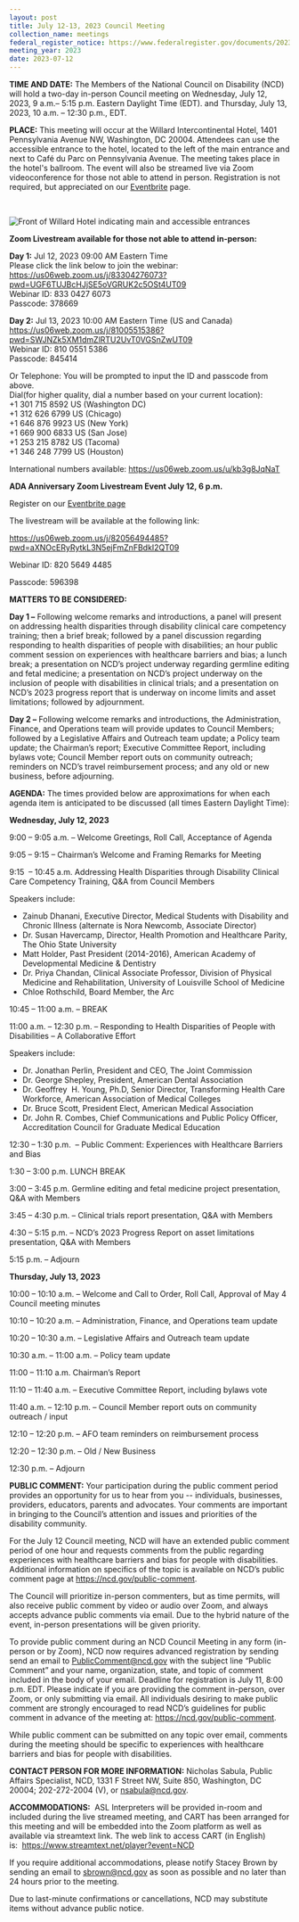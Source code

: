 ```yaml
---
layout: post
title: July 12-13, 2023 Council Meeting
collection_name: meetings
federal_register_notice: https://www.federalregister.gov/documents/2023/06/30/2023-14022/sunshine-act-meetings
meeting_year: 2023
date: 2023-07-12
---
```

**TIME AND DATE:** The Members of the National Council on Disability (NCD) will hold a two-day in-person Council meeting on Wednesday, July 12, 2023, 9 a.m.– 5:15 p.m. Eastern Daylight Time (EDT). and Thursday, July 13, 2023, 10 a.m. – 12:30 p.m., EDT.

**PLACE:** This meeting will occur at the Willard Intercontinental Hotel, 1401 Pennsylvania Avenue NW, Washington, DC 20004. Attendees can use the accessible entrance to the hotel, located to the left of the main entrance and next to Café du Parc on Pennsylvania Avenue. The meeting takes place in the hotel's ballroom. The event will also be streamed live via Zoom videoconference for those not able to attend in person. Registration is not required, but appreciated on our [Eventbrite](https://www.eventbrite.com/e/ncd-council-meeting-july-12-13-washington-dc-tickets-666960525887) page.

 

![Front of Willard Hotel indicating main and accessible entrances](https://ncd.gov/sites/default/files/Willard%20entrance_sm.png)

**Zoom Livestream available for those not able to attend in-person:**

**Day 1:** Jul 12, 2023 09:00 AM Eastern Time\
Please click the link below to join the webinar:\
<https://us06web.zoom.us/j/83304276073?pwd=UGF6TUJBcHJjSE5oVGRUK2c5OSt4UT09>\
Webinar ID: 833 0427 6073\
Passcode: 378669

**Day 2:** Jul 13, 2023 10:00 AM Eastern Time (US and Canada)\
<https://us06web.zoom.us/j/81005515386?pwd=SWJNZk5XM1dmZlRTU2UvT0VGSnZwUT09>\
Webinar ID: 810 0551 5386\
Passcode: 845414

Or Telephone: You will be prompted to input the ID and passcode from above.\
Dial(for higher quality, dial a number based on your current location):\
+1 301 715 8592 US (Washington DC)\
+1 312 626 6799 US (Chicago)\
+1 646 876 9923 US (New York)\
+1 669 900 6833 US (San Jose)\
+1 253 215 8782 US (Tacoma)\
+1 346 248 7799 US (Houston)

International numbers available: <https://us06web.zoom.us/u/kb3g8JqNaT>

**ADA Anniversary Zoom Livestream Event July 12, 6 p.m.**

Register on our [Eventbrite page](https://www.eventbrite.com/e/the-journey-to-passage-ada-anniversary-event-tickets-673131322907)

The livestream will be available at the following link:

<https://us06web.zoom.us/j/82056494485?pwd=aXNOcERyRytkL3N5ejFmZnFBdkI2QT09>

Webinar ID: 820 5649 4485

Passcode: 596398

**MATTERS TO BE CONSIDERED:**

**Day 1 –** Following welcome remarks and introductions, a panel will present on addressing health disparities through disability clinical care competency training; then a brief break; followed by a panel discussion regarding responding to health disparities of people with disabilities; an hour public comment session on experiences with healthcare barriers and bias; a lunch break; a presentation on NCD’s project underway regarding germline editing and fetal medicine; a presentation on NCD’s project underway on the inclusion of people with disabilities in clinical trials; and a presentation on NCD’s 2023 progress report that is underway on income limits and asset limitations; followed by adjournment.

**Day 2 –** Following welcome remarks and introductions, the Administration, Finance, and Operations team will provide updates to Council Members; followed by a Legislative Affairs and Outreach team update; a Policy team update; the Chairman’s report; Executive Committee Report, including bylaws vote; Council Member report outs on community outreach; reminders on NCD’s travel reimbursement process; and any old or new business, before adjourning.

**AGENDA:** The times provided below are approximations for when each agenda item is anticipated to be discussed (all times Eastern Daylight Time):

**Wednesday, July 12, 2023**

9:00 – 9:05 a.m. – Welcome Greetings, Roll Call, Acceptance of Agenda

9:05 – 9:15 – Chairman’s Welcome and Framing Remarks for Meeting

9:15  – 10:45 a.m. Addressing Health Disparities through Disability Clinical Care Competency Training, Q&A from Council Members

Speakers include: 

* Zainub Dhanani, Executive Director, Medical Students with Disability and Chronic Illness (alternate is Nora Newcomb, Associate Director)
* Dr. Susan Havercamp, Director, Health Promotion and Healthcare Parity, The Ohio State University
* Matt Holder, Past President (2014-2016), American Academy of Developmental Medicine & Dentistry
* Dr. Priya Chandan, Clinical Associate Professor, Division of Physical Medicine and Rehabilitation, University of Louisville School of Medicine
* Chloe Rothschild, Board Member, the Arc

10:45 – 11:00 a.m. – BREAK

11:00 a.m. – 12:30 p.m. – Responding to Health Disparities of People with Disabilities – A Collaborative Effort

Speakers include: 

* Dr. Jonathan Perlin, President and CEO, The Joint Commission
* Dr. George Shepley, President, American Dental Association
* Dr. Geoffrey  H. Young, Ph.D, Senior Director, Transforming Health Care Workforce, American Association of Medical Colleges
* Dr. Bruce Scott, President Elect, American Medical Association
* Dr. John R. Combes, Chief Communications and Public Policy Officer, Accreditation Council for Graduate Medical Education

12:30 – 1:30 p.m.  – Public Comment: Experiences with Healthcare Barriers and Bias

1:30 – 3:00 p.m. LUNCH BREAK

3:00 – 3:45 p.m. Germline editing and fetal medicine project presentation, Q&A with Members

3:45 – 4:30 p.m. – Clinical trials report presentation, Q&A with Members

4:30 – 5:15 p.m. – NCD’s 2023 Progress Report on asset limitations presentation, Q&A with Members 

5:15 p.m. – Adjourn

**Thursday, July 13, 2023**

10:00 – 10:10 a.m. – Welcome and Call to Order, Roll Call, Approval of May 4 Council meeting minutes

10:10 – 10:20 a.m. – Administration, Finance, and Operations team update

10:20 – 10:30 a.m. – Legislative Affairs and Outreach team update

10:30 a.m. – 11:00 a.m. – Policy team update

11:00 – 11:10 a.m. Chairman’s Report

11:10 – 11:40 a.m. – Executive Committee Report, including bylaws vote

11:40 a.m. – 12:10 p.m. – Council Member report outs on community outreach / input

12:10 – 12:20 p.m. – AFO team reminders on reimbursement process

12:20 – 12:30 p.m. – Old / New Business

12:30 p.m. – Adjourn

**PUBLIC COMMENT:** Your participation during the public comment period provides an opportunity for us to hear from you -- individuals, businesses, providers, educators, parents and advocates. Your comments are important in bringing to the Council’s attention and issues and priorities of the disability community.

For the July 12 Council meeting, NCD will have an extended public comment period of one hour and requests comments from the public regarding experiences with healthcare barriers and bias for people with disabilities. Additional information on specifics of the topic is available on NCD’s public comment page at <https://ncd.gov/public-comment>.

The Council will prioritize in-person commenters, but as time permits, will also receive public comment by video or audio over Zoom, and always accepts advance public comments via email. Due to the hybrid nature of the event, in-person presentations will be given priority.

To provide public comment during an NCD Council Meeting in any form (in-person or by Zoom), NCD now requires advanced registration by sending send an email to [PublicComment@ncd.gov](mailto:PublicComment@ncd.gov) with the subject line “Public Comment” and your name, organization, state, and topic of comment included in the body of your email. Deadline for registration is July 11, 8:00 p.m. EDT. Please indicate if you are providing the comment in-person, over Zoom, or only submitting via email. All individuals desiring to make public comment are strongly encouraged to read NCD’s guidelines for public comment in advance of the meeting at: <https://ncd.gov/public-comment>.

While public comment can be submitted on any topic over email, comments during the meeting should be specific to experiences with healthcare barriers and bias for people with disabilities.

**CONTACT PERSON FOR MORE INFORMATION:** Nicholas Sabula, Public Affairs Specialist, NCD, 1331 F Street NW, Suite 850, Washington, DC 20004; 202-272-2004 (V), or [nsabula@ncd.gov](mailto:nsabula@ncd.gov).

**ACCOMMODATIONS:**  ASL Interpreters will be provided in-room and included during the live streamed meeting, and CART has been arranged for this meeting and will be embedded into the Zoom platform as well as available via streamtext link. The web link to access CART (in English) is:  <https://www.streamtext.net/player?event=NCD>

If you require additional accommodations, please notify Stacey Brown by sending an email to [sbrown@ncd.gov](mailto:sbrown@ncd.gov) as soon as possible and no later than 24 hours prior to the meeting.

Due to last-minute confirmations or cancellations, NCD may substitute items without advance public notice.
